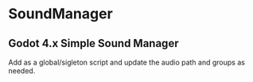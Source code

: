 # SoundManager

## Godot 4.x Simple Sound Manager

Add as a global/sigleton script and update the audio path and groups as needed.
